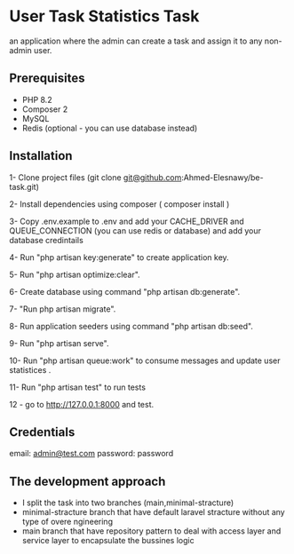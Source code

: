 
# User Task Statistics Task

an application where the admin can create a task and assign it to any non-admin user.

## Prerequisites

- PHP 8.2
- Composer 2
- MySQL
- Redis (optional - you can use database instead) 


## Installation

 1- Clone project files (git clone git@github.com:Ahmed-Elesnawy/be-task.git)
 
 2- Install dependencies using composer ( composer install )
 
 3- Copy .env.example to .env and add your CACHE_DRIVER and QUEUE_CONNECTION (you can use redis or database)
 and add your database credintails

 4- Run "php artisan key:generate" to create application key.

 5- Run "php artisan optimize:clear".

 6- Create database using command "php artisan db:generate".

 7- "Run php artisan migrate".

 8- Run application seeders using command "php artisan db:seed".

 9- Run "php artisan serve".
 
 10- Run "php artisan queue:work" to consume messages and update user statistices .
 
 11- Run "php artisan test" to run tests
 
 12 - go to http://127.0.0.1:8000 and test.

## Credentials

email: admin@test.com
password: password


## The development approach

- I split the task into two branches (main,minimal-stracture)
- minimal-stracture branch that have default laravel stracture without any type of overe ngineering
- main branch that have repository pattern to deal with access layer and service layer to encapsulate the bussines logic

